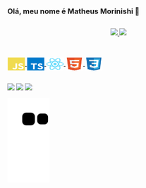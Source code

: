 ### Olá, meu nome é Matheus Morinishi 👋

##


<div align="center">
  <a href="https://github.com/Morinishi15">
  <img height="180em" src="https://github-readme-stats.vercel.app/api?username=Morinishi15&show_icons=true&theme=synthwave&include_all_commits=true&count_private=true"/>
  <img height="180em" src="https://github-readme-stats.vercel.app/api/top-langs/?username=Morinishi15&layout=compact&langs_count=7&theme=synthwave"/>
</div>

##

  <div style="display: inline_block"><br>
      <img align="center" alt="Morinishi-Js" height="30" width="40" src="https://raw.githubusercontent.com/devicons/devicon/master/icons/javascript/javascript-plain.svg">
  <img align="center" alt="Mori-Ts" height="30" width="40" src="https://raw.githubusercontent.com/devicons/devicon/master/icons/typescript/typescript-plain.svg">
  <img align="center" alt="Mori-React" height="30" width="40" src="https://raw.githubusercontent.com/devicons/devicon/master/icons/react/react-original.svg">
  <img align="center" alt="Mori-HTML" height="30" width="40" src="https://raw.githubusercontent.com/devicons/devicon/master/icons/html5/html5-original.svg">
  <img align="center" alt="Mori-CSS" height="30" width="40" src="https://raw.githubusercontent.com/devicons/devicon/master/icons/css3/css3-original.svg">          
  </div>
  
  ##
<div> 
  <a href="https://www.instagram.com/morinishimatheus" target="_blank"><img src="https://img.shields.io/badge/-Instagram-%23E4405F?style=for-the-badge&logo=instagram&logoColor=white" target="_blank"></a>
  <a href = "mailto:morinishi1512@gmail.com"><img src="https://img.shields.io/badge/-Gmail-%23333?style=for-the-badge&logo=gmail&logoColor=white" target="_blank"></a>
  <a href="https://www.linkedin.com/in/matheus-morinishi-432994171" target="_blank"><img src="https://img.shields.io/badge/-LinkedIn-%230077B5?style=for-the-badge&logo=linkedin&logoColor=white" target="_blank"></a> 

 ![Snake animation](https://github.com/rafaballerini/rafaballerini/blob/output/github-contribution-grid-snake.svg)

</div>
